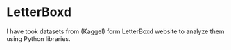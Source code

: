 # LetterBoxd
I have took datasets from (Kaggel) form LetterBoxd website to analyze them using Python libraries. 
